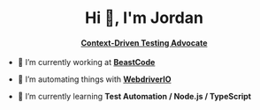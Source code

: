 <h1 align="center">Hi 👋, I'm Jordan</h1>
<h4 align="center"><a href="https://context-driven-testing.com/">Context-Driven Testing Advocate</a></h3>

- 🔭&nbsp;I’m currently working at **[BeastCode](https://www.beast-code.com/)**

- 🤝&nbsp;I’m automating things with **[WebdriverIO](https://webdriver.io/)**

- 🌱&nbsp;I’m currently learning **Test Automation / Node.js / TypeScript**

<!---
jseymour1/jseymour1 is a ✨ special ✨ repository because its `README.md` (this file) appears on your GitHub profile.
You can click the Preview link to take a look at your changes.
--->
